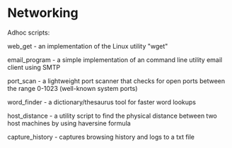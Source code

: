 # Networking
Adhoc scripts:

web_get - an implementation of the Linux utility "wget"

email_program - a simple implementation of an command line utility email client using SMTP

port_scan - a lightweight port scanner that checks for open ports between the range 0-1023 (well-known system ports)

word_finder - a dictionary/thesaurus tool for faster word lookups 

host_distance - a utility script to find the physical distance between two host machines by using haversine formula

capture_history - captures browsing history and logs to a txt file
